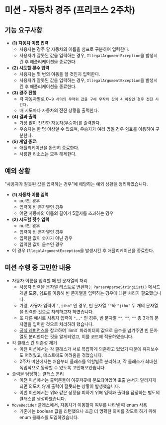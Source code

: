 # 미션 - 자동차 경주 (프리코스 2주차)
## 기능 요구사항

- **(1) 자동차 이름 입력**
  - 사용자는 경주 할 자동차의 이름을 쉼표로 구분하여 입력한다.
  - 사용자가 잘못된 값을 입력하는 경우, `IllegalArgumentException`을 발생시킨 후 애플리케이션을 종료한다.
- **(2) 시도할 횟수 입력**
  - 사용자는 몇 번의 이동을 할 것인지 입력한다.
  - 사용자가 잘못된 값을 입력하는 경우, `IllegalArgumentException`을 발생시킨 후 애플리케이션을 종료한다.
- **(3) 경주 진행**
  - 각 자동차별로 0~`9 사이의 무작위 값을 구해 무작위 값이 4 이상인 경우 전진 시킨다.`
  - 매 시도마다 자동차의 전진 상황을 출력한다.
- **(4) 결과 출력**
  - 가장 많이 전진한 자동차(우승자)를 출력한다.
  - 우승자는 한 명 이상일 수 있으며, 우승자가 여러 명일 경우 쉼표를 이용하여 구분한다.
- **(5) 게임 종료:** 
  - 애플리케이션을 완전히 종료한다.
  - 사용한 리소스는 모두 해제한다.

## 예외 상황
"사용자가 잘못된 값을 입력하는 경우"에 해당하는 예외 상황을 정리하였습니다.
- **(1) 자동차 이름 입력**
  - null인 경우
  - 입력이 빈 문자열인 경우
  - 어떤 자동차의 이름의 길이가 5글자를 초과하는 경우
- **(2) 시도할 횟수 입력**
  - null인 경우
  - 입력이 빈 문자열인 경우
  - 입력한 값이 숫자가 아닌 경우
  - 입력한 값이 음수인 경우
- 이 경우 `IllegalArgumentException`을 발생시킨 후 애플리케이션을 종료한다.

## 미션 수행 중 고민한 내용
- 자동차 이름을 입력할 때 빈 문자열의 처리
  - 사용자 입력을 문자열 리스트로 변환하는 `Parser#parseStringList()` 메서드 개발 도중, 쉼표를 이용해 빈 문자열을 입력하는 경우에 대한 처리가 필요했습니다.
  - 가령, 사용자 입력이 `",jiho"` 인 경우, 빈 문자열 `""`와 `"jiho"` 두 개의 문자열을 입력한 것으로 처리하고자 하였습니다.
  - 또 다른 예시로 사용자 입력이 `",,"` 인 경우, 빈 문자열 `""`, `""`, `""` 총 3개의 문자열을 입력한 것으로 처리하려 했습니다.
  - [공식 레퍼런스](https://docs.oracle.com/javase%2F7%2Fdocs%2Fapi%2F%2F/java/lang/String.html#split(java.lang.String,%20int))를 참고하여 `limit` 파라미터의 값으로 음수를 넘겨주면 빈 문자열도 분리한다는 것을 알게되었고, 이를 코드에 적용하였습니다.
- 각 클래스 간 의존성 제거
  - 이전 미션에서는 각 클래스가 서로 복잡하게 의존하고 있었기 때문에 유지보수도 어려웠고, 테스트에도 어려움을 겪었습니다.   
  - 2주차 미션에서는 처음부터 클래스를 역할별로 분리하고, 각 클래스가 최대한 독립적으로 동작할 수 있도록 고민해보았습니다.
- 출력을 담당하는 클래스 분리
  - 이전 미션에서는 출력문들이 이곳저곳에 분포되어있어 호출 순서가 달라지게 되면 의도치 않게 출력이 잘못되는 상황이 발생했습니다.
  - 이번 미션에서는 위와 같은 상황을 피하기 위해 입력과 출력을 담당하는 별도의 클래스를 생성하였습니다.
- `MoveDecider` 클래스에서, 자동차가 이동할지 여부를 나타낼 때 enum 사용
  - 기존에는 boolean 값을 리턴했으나 조금 더 명확한 의미를 갖도록 하기 위해 enum 클래스를 도입하였습니다.